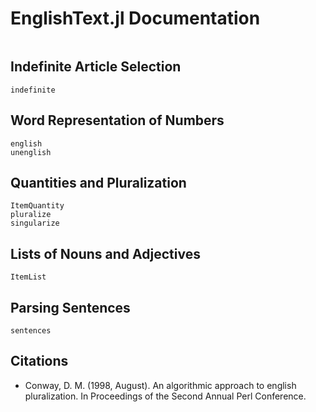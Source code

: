 # EnglishText.jl Documentation

```@contents
```

## Indefinite Article Selection

```@docs
indefinite
```

## Word Representation of Numbers

```@docs
english
unenglish
```

## Quantities and Pluralization

```@docs
ItemQuantity
pluralize
singularize
```

## Lists of Nouns and Adjectives

```@docs
ItemList
```

## Parsing Sentences

```@docs
sentences
```

## Citations

- Conway, D. M. (1998, August). An algorithmic approach to english
  pluralization. In Proceedings of the Second Annual Perl Conference.
